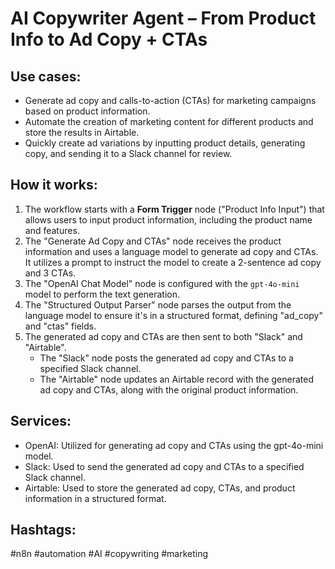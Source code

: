 # AI Copywriter Agent – From Product Info to Ad Copy + CTAs

## Use cases:
- Generate ad copy and calls-to-action (CTAs) for marketing campaigns based on product information.
- Automate the creation of marketing content for different products and store the results in Airtable.
- Quickly create ad variations by inputting product details, generating copy, and sending it to a Slack channel for review.

## How it works:
1.  The workflow starts with a **Form Trigger** node ("Product Info Input") that allows users to input product information, including the product name and features.
2.  The "Generate Ad Copy and CTAs" node receives the product information and uses a language model to generate ad copy and CTAs. It utilizes a prompt to instruct the model to create a 2-sentence ad copy and 3 CTAs.
3.  The "OpenAI Chat Model" node is configured with the `gpt-4o-mini` model to perform the text generation.
4.  The "Structured Output Parser" node parses the output from the language model to ensure it's in a structured format, defining "ad_copy" and "ctas" fields.
5.  The generated ad copy and CTAs are then sent to both "Slack" and "Airtable".
    -   The "Slack" node posts the generated ad copy and CTAs to a specified Slack channel.
    -   The "Airtable" node updates an Airtable record with the generated ad copy and CTAs, along with the original product information.

## Services:
- OpenAI: Utilized for generating ad copy and CTAs using the gpt-4o-mini model.
- Slack: Used to send the generated ad copy and CTAs to a specified Slack channel.
- Airtable: Used to store the generated ad copy, CTAs, and product information in a structured format.

## Hashtags:
#n8n #automation #AI #copywriting #marketing
